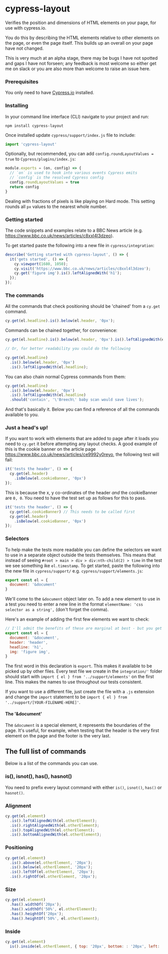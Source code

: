 # cypress-layout
Verifies the position and dimensions of HTML elements on your page, for use with cypress.io.

You do this by describing the HTML elements relative to other elements on the page, or even the page itself. This builds up an overall on your page have not changed.

This is very much at an alpha stage, there may be bugs I have not spotted and gaps I have not forseen; any feedback is most welcome so either get me on slack or you are also more than welcome to raise an issue here.

### Prerequisites

You only need to have [Cypress.io](https://github.com/cypress-io/cypress) installed.

### Installing

In your command line interface (CLI) navigate to your project and run:

```
npm install cypress-layout
```

Once installed update `cypress/support/index.js` file to include:
```javascript
import 'cypress-layout'
```

Optionally, but recommended, you can add `config.roundLayoutValues = true` to `Cypress/plugins/index.js`:

```javascript
module.exports = (on, config) => {
  // `on` is used to hook into various events Cypress emits
  // `config` is the resolved Cypress config
  config.roundLayoutValues = true
  return config
}
```

Dealing with fractions of pixels is like playing on Hard mode. This setting rounds all `px` values to the nearest whole number.

### Getting started

The code snippets and examples relate to a BBC News article (e.g. https://www.bbc.co.uk/news/articles/c8xxl4l3dzeo).

To get started paste the following into a new file in `cypress/integration`:

```javascript
describe('Getting started with cypress-layout', () => {
  it('gets started', () => {
    cy.viewport(1680, 1050);
    cy.visit('https://www.bbc.co.uk/news/articles/c8xxl4l3dzeo');
    cy.get('figure img').is().leftAlignedWith('h1');
  });
});
```

### The commands

All the commands that check positioning should be 'chained' from a `cy.get` command.

```javascript
cy.get(el.headline).is().below(el.header, '0px');
```

Commands can be chained together, for convenience: 

```javascript
cy.get(el.headline).is().below(el.header, '0px').is().leftAlignedWith(el.headline);

// Or, for better readability you could do the following

cy.get(el.headline)
  .is().below(el.header, '0px')
  .is().leftAlignedWith(el.headline);
```

You can also chain normal Cypress commands from them:

```javascript
cy.get(el.headline)
  .is().below(el.header, '0px')
  .is().leftAlignedWith(el.headline)
  .should('contain', '\'Breech\' baby scan would save lives');
```

And that's basically it. Below you can find a reference of all the commands available to you.

### Just a head's up!

If you want to work with elements that are added to page after it loads you need to `cy.get` it before attempting any layout checks. A good example of this is the cookie banner on the article page https://www.bbc.co.uk/news/articles/ce9992y0reyo, the following test will fail:

```javascript
it('tests the header', () => {
  cy.get(el.header)
    .isBelow(el.cookieBanner, '0px')
});
```

This is because the x, y co-ordinates of the header *and* the cookieBanner are `0, 0`. You need to have the test set up as follows for this to pass.

```javascript
it('tests the header', () => {
  cy.get(el.cookieBanner) // This needs to be called first
  cy.get(el.header)
    .isBelow(el.cookieBanner, '0px')
});
```

### Selectors

To help make the tests more readable you can define the selectors we want to use in a separate object outside the tests themselves. This means that instead of seeing `#root > main > div > div:nth-child(2) > time` in the test we see something ike `el.timestamp`. To get started, paste the following into the new file in `cypress/support/` e.g. `cypress/support/elements.js`:

```javascript
export const el = {
  document: '&document'
}
```

We'll come to the `&document` object later on. To add a new element to use in a test you need to enter a new line in the format `elementName: 'css selector as a string',` (don't forget the comma).

Here's an example of adding the first few elements we want to check:

```javascript
// I'll admit the benefits of these are marginal at best - but you get the idea!
export const el = {
  document: '&document',
  header: 'header',
  headline: 'h1',
  img: 'figure img',
}
```

The first word in this declaration is `export`. This makes it available to be picked up by other files. Every test file we create in the `integration/'` folder should start with `import { el } from '../support/elements'` on the first line. This makes the names to use throughout our tests consistent.

If you want to use a different file, just create the file with a `.js` extension and change the `import` statement to be `import { el } from '../support/[YOUR-FILENAME-HERE]'`.

#### The '&document'

The `&document` is a special element, it represents the boundaries of the page. It's useful, for example, when testing that the header is the very first element on the page and the footer is the very last.

## The full list of commands

Below is a list of the commands you can use.

### is(), isnot(), has(), hasnot()

You need to prefix every layout command with either `is()`, `isnot()`, `has()` or `hasnot()`.

### Alignment

```javascript
cy.get(el.element)
  .is().leftAlignedWith(el.otherElement);
  .is().rightAlignedWith(el.otherElement);
  .is().topAlignedWith(el.otherElement);
  .is().bottomAlignedWith(el.otherElement);
```

### Positioning

```javascript
cy.get(el.element)
  .is().above(el.otherElement, '20px');
  .is().below(el.otherElement, '20px');
  .is().leftOf(el.otherElement, '20px');
  .is().rightOf(el.otherElement, '20px');
```

### Size

```javascript
cy.get(el.element)
  .has().widthOf('20px');
  .has().widthOf('50%', el.otherElement);
  .has().heightOf('20px');
  .has().heightOf('50%', el.otherElement);
```

### Inside

```javascript
cy.get(el.element)
  is().inside(el.otherElement, { top: '20px', bottom: : '20px', left: '20px', right: '20px' });
```